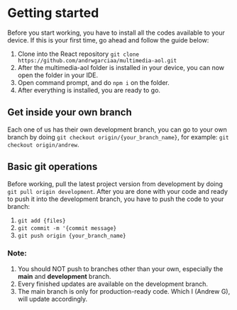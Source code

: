 # Getting started

Before you start working, you have to install all the codes available to your device.
If this is your first time, go ahead and follow the guide below:

1. Clone into the React repository
   `git clone https://github.com/andrwgarciaa/multimedia-aol.git`
2. After the multimedia-aol folder is installed in your device, you can now open the folder in your IDE.
3. Open command prompt, and do `npm i` on the folder.
4. After everything is installed, you are ready to go.

## Get inside your own branch

Each one of us has their own development branch, you can go to your own branch by doing `git checkout origin/{your_branch_name}`, for example: `git checkout origin/andrew`.

## Basic git operations

Before working, pull the latest project version from development by doing `git pull origin development`.
After you are done with your code and ready to push it into the development branch, you have to push the code to your branch:
1. `git add {files}`
2. `git commit -m '{commit message}`
3. `git push origin {your_branch_name}`

### Note: 
1. You should NOT push to branches other than your own, especially the **main** and **development** branch.
2. Every finished updates are available on the development branch.
3. The main branch is only for production-ready code. Which I (Andrew G), will update accordingly.
